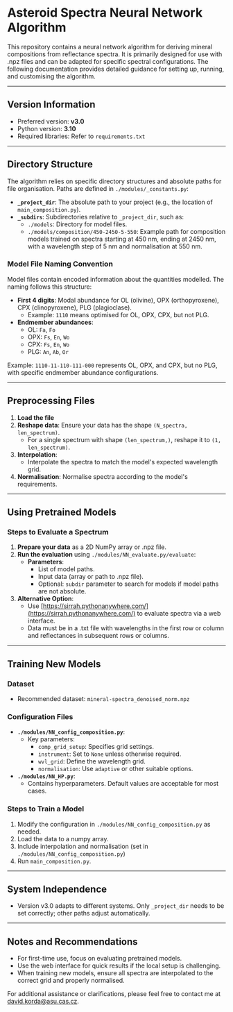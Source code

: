# Asteroid Spectra Neural Network Algorithm

This repository contains a neural network algorithm for deriving mineral compositions from reflectance spectra. It is primarily designed for use with .npz files and can be adapted for specific spectral configurations. The following documentation provides detailed guidance for setting up, running, and customising the algorithm.

---

## **Version Information**

- Preferred version: **v3.0**
- Python version: **3.10**
- Required libraries: Refer to `requirements.txt`

---

## **Directory Structure**

The algorithm relies on specific directory structures and absolute paths for file organisation. Paths are defined in `./modules/_constants.py`:

- **`_project_dir`**: The absolute path to your project (e.g., the location of `main_composition.py`).
- **`_subdirs`**: Subdirectories relative to `_project_dir`, such as:
  - `./models`: Directory for model files.
  - `./models/composition/450-2450-5-550`: Example path for composition models trained on spectra starting at 450 nm, ending at 2450 nm, with a wavelength step of 5 nm and normalisation at 550 nm.

### **Model File Naming Convention**

Model files contain encoded information about the quantities modelled. The naming follows this structure:

- **First 4 digits**: Modal abundance for OL (olivine), OPX (orthopyroxene), CPX (clinopyroxene), PLG (plagioclase).
  - Example: `1110` means optimised for OL, OPX, CPX, but not PLG.
- **Endmember abundances**:
  - OL: `Fa`, `Fo`
  - OPX: `Fs`, `En`, `Wo`
  - CPX: `Fs`, `En`, `Wo`
  - PLG: `An`, `Ab`, `Or`

Example: `1110-11-110-111-000` represents OL, OPX, and CPX, but no PLG, with specific endmember abundance configurations.

---

## **Preprocessing Files**

1. **Load the file**
2. **Reshape data**: Ensure your data has the shape `(N_spectra, len_spectrum)`.
   - For a single spectrum with shape `(len_spectrum,)`, reshape it to `(1, len_spectrum)`.
3. **Interpolation**:
   - Interpolate the spectra to match the model's expected wavelength grid.
4. **Normalisation**: Normalise spectra according to the model's requirements.

---

## **Using Pretrained Models**

### **Steps to Evaluate a Spectrum**

1. **Prepare your data** as a 2D NumPy array or .npz file.
2. **Run the evaluation** using `./modules/NN_evaluate.py/evaluate`:
   - **Parameters**:
     - List of model paths.
     - Input data (array or path to .npz file).
     - Optional: `subdir` parameter to search for models if model paths are not absolute.
3. **Alternative Option**:
   - Use [https://sirrah.pythonanywhere.com/](https://sirrah.pythonanywhere.com/) to evaluate spectra via a web interface.
   - Data must be in a .txt file with wavelengths in the first row or column and reflectances in subsequent rows or columns.

---

## **Training New Models**

### **Dataset**

- Recommended dataset: `mineral-spectra_denoised_norm.npz`

### **Configuration Files**

- **`./modules/NN_config_composition.py`**:
  - Key parameters:
    - `comp_grid_setup`: Specifies grid settings.
    - `instrument`: Set to `None` unless otherwise required.
    - `wvl_grid`: Define the wavelength grid.
    - `normalisation`: Use `adaptive` or other suitable options.
- **`./modules/NN_HP.py`**:
  - Contains hyperparameters. Default values are acceptable for most cases.

### **Steps to Train a Model**

1. Modify the configuration in `./modules/NN_config_composition.py` as needed.
2. Load the data to a numpy array.
3. Include interpolation and normalisation (set in `./modules/NN_config_composition.py`)
4. Run `main_composition.py`.

---

## **System Independence**

- Version v3.0 adapts to different systems. Only `_project_dir` needs to be set correctly; other paths adjust automatically.

---

## **Notes and Recommendations**

- For first-time use, focus on evaluating pretrained models.
- Use the web interface for quick results if the local setup is challenging.
- When training new models, ensure all spectra are interpolated to the correct grid and properly normalised.

For additional assistance or clarifications, please feel free to contact me at david.korda@asu.cas.cz.
